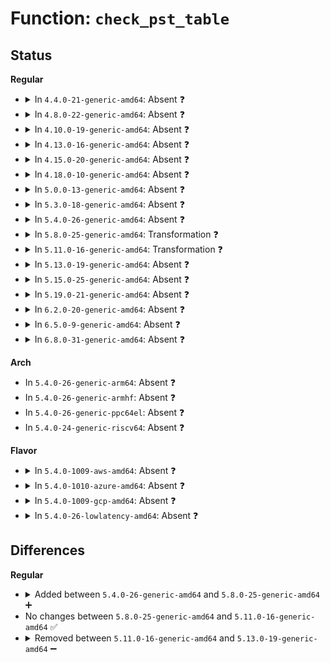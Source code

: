 # Function: <code>check_pst_table</code>

## Status
<b>Regular</b>
<ul>
<li>
<details>
<summary>In <code>4.4.0-21-generic-amd64</code>: Absent ❓</summary>

```json
{
  "name": "check_pst_table",
  "collision_type": "Unique Static",
  "inline_type": "Full",
  "funcs": [
    {
      "addr": 18446744071585891494,
      "name": "check_pst_table",
      "external": false,
      "loc": "drivers/cpufreq/powernow-k8.c:497",
      "file": "drivers/cpufreq/powernow-k8.c",
      "inline": "not declared, inlined",
      "caller_inline": [
        "drivers/cpufreq/powernow-k8.c:powernowk8_cpu_init"
      ],
      "caller_func": []
    }
  ],
  "symbols": []
}
```
</details>
</li>
<li>
<details>
<summary>In <code>4.8.0-22-generic-amd64</code>: Absent ❓</summary>

```json
{
  "name": "check_pst_table",
  "collision_type": "Unique Static",
  "inline_type": "Full",
  "funcs": [
    {
      "addr": 18446744071586291122,
      "name": "check_pst_table",
      "external": false,
      "loc": "drivers/cpufreq/powernow-k8.c:497",
      "file": "drivers/cpufreq/powernow-k8.c",
      "inline": "not declared, inlined",
      "caller_inline": [
        "drivers/cpufreq/powernow-k8.c:find_psb_table"
      ],
      "caller_func": []
    }
  ],
  "symbols": []
}
```
</details>
</li>
<li>
<details>
<summary>In <code>4.10.0-19-generic-amd64</code>: Absent ❓</summary>

```json
{
  "name": "check_pst_table",
  "collision_type": "Unique Static",
  "inline_type": "Full",
  "funcs": [
    {
      "addr": 18446744071586495346,
      "name": "check_pst_table",
      "external": false,
      "loc": "drivers/cpufreq/powernow-k8.c:497",
      "file": "drivers/cpufreq/powernow-k8.c",
      "inline": "not declared, inlined",
      "caller_inline": [
        "drivers/cpufreq/powernow-k8.c:find_psb_table"
      ],
      "caller_func": []
    }
  ],
  "symbols": []
}
```
</details>
</li>
<li>
<details>
<summary>In <code>4.13.0-16-generic-amd64</code>: Absent ❓</summary>

```json
{
  "name": "check_pst_table",
  "collision_type": "Unique Static",
  "inline_type": "Full",
  "funcs": [
    {
      "addr": 18446744071586620153,
      "name": "check_pst_table",
      "external": false,
      "loc": "drivers/cpufreq/powernow-k8.c:497",
      "file": "drivers/cpufreq/powernow-k8.c",
      "inline": "not declared, inlined",
      "caller_inline": [
        "drivers/cpufreq/powernow-k8.c:powernowk8_cpu_init"
      ],
      "caller_func": []
    }
  ],
  "symbols": []
}
```
</details>
</li>
<li>
<details>
<summary>In <code>4.15.0-20-generic-amd64</code>: Absent ❓</summary>

```json
{
  "name": "check_pst_table",
  "collision_type": "Unique Static",
  "inline_type": "Full",
  "funcs": [
    {
      "addr": 18446744071587103147,
      "name": "check_pst_table",
      "external": false,
      "loc": "drivers/cpufreq/powernow-k8.c:497",
      "file": "drivers/cpufreq/powernow-k8.c",
      "inline": "not declared, inlined",
      "caller_inline": [
        "drivers/cpufreq/powernow-k8.c:powernowk8_cpu_init"
      ],
      "caller_func": []
    }
  ],
  "symbols": []
}
```
</details>
</li>
<li>
<details>
<summary>In <code>4.18.0-10-generic-amd64</code>: Absent ❓</summary>

```json
{
  "name": "check_pst_table",
  "collision_type": "Unique Static",
  "inline_type": "Full",
  "funcs": [
    {
      "addr": 0,
      "name": "check_pst_table",
      "external": false,
      "loc": "drivers/cpufreq/powernow-k8.c:495",
      "file": "drivers/cpufreq/powernow-k8.c",
      "inline": "not declared, inlined",
      "caller_inline": [
        "drivers/cpufreq/powernow-k8.c:find_psb_table"
      ],
      "caller_func": []
    }
  ],
  "symbols": []
}
```
</details>
</li>
<li>
<details>
<summary>In <code>5.0.0-13-generic-amd64</code>: Absent ❓</summary>

```json
{
  "name": "check_pst_table",
  "collision_type": "Unique Static",
  "inline_type": "Full",
  "funcs": [
    {
      "addr": 0,
      "name": "check_pst_table",
      "external": false,
      "loc": "drivers/cpufreq/powernow-k8.c:495",
      "file": "drivers/cpufreq/powernow-k8.c",
      "inline": "not declared, inlined",
      "caller_inline": [
        "drivers/cpufreq/powernow-k8.c:find_psb_table"
      ],
      "caller_func": []
    }
  ],
  "symbols": []
}
```
</details>
</li>
<li>
<details>
<summary>In <code>5.3.0-18-generic-amd64</code>: Absent ❓</summary>

```json
{
  "name": "check_pst_table",
  "collision_type": "Unique Static",
  "inline_type": "Full",
  "funcs": [
    {
      "addr": 0,
      "name": "check_pst_table",
      "external": false,
      "loc": "drivers/cpufreq/powernow-k8.c:492",
      "file": "drivers/cpufreq/powernow-k8.c",
      "inline": "not declared, inlined",
      "caller_inline": [
        "drivers/cpufreq/powernow-k8.c:find_psb_table"
      ],
      "caller_func": []
    }
  ],
  "symbols": []
}
```
</details>
</li>
<li>
<details>
<summary>In <code>5.4.0-26-generic-amd64</code>: Absent ❓</summary>

```json
{
  "name": "check_pst_table",
  "collision_type": "Unique Static",
  "inline_type": "Full",
  "funcs": [
    {
      "addr": 0,
      "name": "check_pst_table",
      "external": false,
      "loc": "drivers/cpufreq/powernow-k8.c:492",
      "file": "drivers/cpufreq/powernow-k8.c",
      "inline": "not declared, inlined",
      "caller_inline": [
        "drivers/cpufreq/powernow-k8.c:find_psb_table"
      ],
      "caller_func": []
    }
  ],
  "symbols": []
}
```
</details>
</li>
<li>
<details>
<summary>In <code>5.8.0-25-generic-amd64</code>: Transformation ❓</summary>

```c
int check_pst_table(struct powernow_k8_data * data, struct pst_s * pst, u8 maxvid)
```

```json
{
  "name": "check_pst_table",
  "collision_type": "Unique Static",
  "inline_type": "No",
  "funcs": [
    {
      "addr": 0,
      "name": "check_pst_table",
      "external": false,
      "loc": "drivers/cpufreq/powernow-k8.c:492",
      "file": "drivers/cpufreq/powernow-k8.c",
      "inline": "seen, unknown",
      "caller_inline": [],
      "caller_func": [
        "drivers/cpufreq/powernow-k8.c:fill_powernow_table"
      ]
    }
  ],
  "symbols": [
    {
      "addr": 18446744071588918080,
      "name": "check_pst_table",
      "section": ".text",
      "bind": "STB_LOCAL",
      "size": 135
    },
    {
      "addr": 18446744071588924680,
      "name": "check_pst_table.cold",
      "section": ".text",
      "bind": "STB_LOCAL",
      "size": 157
    }
  ]
}
```
</details>
</li>
<li>
<details>
<summary>In <code>5.11.0-16-generic-amd64</code>: Transformation ❓</summary>

```c
int check_pst_table(struct powernow_k8_data * data, struct pst_s * pst, u8 maxvid)
```

```json
{
  "name": "check_pst_table",
  "collision_type": "Unique Static",
  "inline_type": "No",
  "funcs": [
    {
      "addr": 0,
      "name": "check_pst_table",
      "external": false,
      "loc": "drivers/cpufreq/powernow-k8.c:492",
      "file": "drivers/cpufreq/powernow-k8.c",
      "inline": "seen, unknown",
      "caller_inline": [],
      "caller_func": [
        "drivers/cpufreq/powernow-k8.c:fill_powernow_table"
      ]
    }
  ],
  "symbols": [
    {
      "addr": 18446744071588930560,
      "name": "check_pst_table",
      "section": ".text",
      "bind": "STB_LOCAL",
      "size": 135
    },
    {
      "addr": 18446744071591598925,
      "name": "check_pst_table.cold",
      "section": ".text",
      "bind": "STB_LOCAL",
      "size": 157
    }
  ]
}
```
</details>
</li>
<li>
<details>
<summary>In <code>5.13.0-19-generic-amd64</code>: Absent ❓</summary>

```json
{
  "name": "check_pst_table",
  "collision_type": "Unique Static",
  "inline_type": "Full",
  "funcs": [
    {
      "addr": 0,
      "name": "check_pst_table",
      "external": false,
      "loc": "drivers/cpufreq/powernow-k8.c:492",
      "file": "drivers/cpufreq/powernow-k8.c",
      "inline": "not declared, inlined",
      "caller_inline": [
        "drivers/cpufreq/powernow-k8.c:fill_powernow_table"
      ],
      "caller_func": []
    }
  ],
  "symbols": []
}
```
</details>
</li>
<li>
<details>
<summary>In <code>5.15.0-25-generic-amd64</code>: Absent ❓</summary>

```json
{
  "name": "check_pst_table",
  "collision_type": "Unique Static",
  "inline_type": "Full",
  "funcs": [
    {
      "addr": 0,
      "name": "check_pst_table",
      "external": false,
      "loc": "drivers/cpufreq/powernow-k8.c:492",
      "file": "drivers/cpufreq/powernow-k8.c",
      "inline": "not declared, inlined",
      "caller_inline": [
        "drivers/cpufreq/powernow-k8.c:fill_powernow_table"
      ],
      "caller_func": []
    }
  ],
  "symbols": []
}
```
</details>
</li>
<li>
<details>
<summary>In <code>5.19.0-21-generic-amd64</code>: Absent ❓</summary>

```json
{
  "name": "check_pst_table",
  "collision_type": "Unique Static",
  "inline_type": "Full",
  "funcs": [
    {
      "addr": 0,
      "name": "check_pst_table",
      "external": false,
      "loc": "drivers/cpufreq/powernow-k8.c:492",
      "file": "drivers/cpufreq/powernow-k8.c",
      "inline": "not declared, inlined",
      "caller_inline": [
        "drivers/cpufreq/powernow-k8.c:fill_powernow_table"
      ],
      "caller_func": []
    }
  ],
  "symbols": []
}
```
</details>
</li>
<li>
<details>
<summary>In <code>6.2.0-20-generic-amd64</code>: Absent ❓</summary>

```json
{
  "name": "check_pst_table",
  "collision_type": "Unique Static",
  "inline_type": "Full",
  "funcs": [
    {
      "addr": 0,
      "name": "check_pst_table",
      "external": false,
      "loc": "drivers/cpufreq/powernow-k8.c:492",
      "file": "drivers/cpufreq/powernow-k8.c",
      "inline": "not declared, inlined",
      "caller_inline": [
        "drivers/cpufreq/powernow-k8.c:fill_powernow_table"
      ],
      "caller_func": []
    }
  ],
  "symbols": []
}
```
</details>
</li>
<li>
<details>
<summary>In <code>6.5.0-9-generic-amd64</code>: Absent ❓</summary>

```json
{
  "name": "check_pst_table",
  "collision_type": "Unique Static",
  "inline_type": "Full",
  "funcs": [
    {
      "addr": 0,
      "name": "check_pst_table",
      "external": false,
      "loc": "drivers/cpufreq/powernow-k8.c:492",
      "file": "drivers/cpufreq/powernow-k8.c",
      "inline": "not declared, inlined",
      "caller_inline": [
        "drivers/cpufreq/powernow-k8.c:fill_powernow_table"
      ],
      "caller_func": []
    }
  ],
  "symbols": []
}
```
</details>
</li>
<li>
<details>
<summary>In <code>6.8.0-31-generic-amd64</code>: Absent ❓</summary>

```json
{
  "name": "check_pst_table",
  "collision_type": "Unique Static",
  "inline_type": "Full",
  "funcs": [
    {
      "addr": 0,
      "name": "check_pst_table",
      "external": false,
      "loc": "drivers/cpufreq/powernow-k8.c:492",
      "file": "drivers/cpufreq/powernow-k8.c",
      "inline": "not declared, inlined",
      "caller_inline": [
        "drivers/cpufreq/powernow-k8.c:fill_powernow_table"
      ],
      "caller_func": []
    }
  ],
  "symbols": []
}
```
</details>
</li>
</ul>
<b>Arch</b>
<ul>
<li>
In <code>5.4.0-26-generic-arm64</code>: Absent ❓
</li>
<li>
In <code>5.4.0-26-generic-armhf</code>: Absent ❓
</li>
<li>
In <code>5.4.0-26-generic-ppc64el</code>: Absent ❓
</li>
<li>
In <code>5.4.0-24-generic-riscv64</code>: Absent ❓
</li>
</ul>
<b>Flavor</b>
<ul>
<li>
<details>
<summary>In <code>5.4.0-1009-aws-amd64</code>: Absent ❓</summary>

```json
{
  "name": "check_pst_table",
  "collision_type": "Unique Static",
  "inline_type": "Full",
  "funcs": [
    {
      "addr": 0,
      "name": "check_pst_table",
      "external": false,
      "loc": "drivers/cpufreq/powernow-k8.c:492",
      "file": "drivers/cpufreq/powernow-k8.c",
      "inline": "not declared, inlined",
      "caller_inline": [
        "drivers/cpufreq/powernow-k8.c:find_psb_table"
      ],
      "caller_func": []
    }
  ],
  "symbols": []
}
```
</details>
</li>
<li>
<details>
<summary>In <code>5.4.0-1010-azure-amd64</code>: Absent ❓</summary>

```json
{
  "name": "check_pst_table",
  "collision_type": "Unique Static",
  "inline_type": "Full",
  "funcs": [
    {
      "addr": 0,
      "name": "check_pst_table",
      "external": false,
      "loc": "drivers/cpufreq/powernow-k8.c:492",
      "file": "drivers/cpufreq/powernow-k8.c",
      "inline": "not declared, inlined",
      "caller_inline": [
        "drivers/cpufreq/powernow-k8.c:find_psb_table"
      ],
      "caller_func": []
    }
  ],
  "symbols": []
}
```
</details>
</li>
<li>
<details>
<summary>In <code>5.4.0-1009-gcp-amd64</code>: Absent ❓</summary>

```json
{
  "name": "check_pst_table",
  "collision_type": "Unique Static",
  "inline_type": "Full",
  "funcs": [
    {
      "addr": 0,
      "name": "check_pst_table",
      "external": false,
      "loc": "drivers/cpufreq/powernow-k8.c:492",
      "file": "drivers/cpufreq/powernow-k8.c",
      "inline": "not declared, inlined",
      "caller_inline": [
        "drivers/cpufreq/powernow-k8.c:find_psb_table"
      ],
      "caller_func": []
    }
  ],
  "symbols": []
}
```
</details>
</li>
<li>
<details>
<summary>In <code>5.4.0-26-lowlatency-amd64</code>: Absent ❓</summary>

```json
{
  "name": "check_pst_table",
  "collision_type": "Unique Static",
  "inline_type": "Full",
  "funcs": [
    {
      "addr": 0,
      "name": "check_pst_table",
      "external": false,
      "loc": "drivers/cpufreq/powernow-k8.c:492",
      "file": "drivers/cpufreq/powernow-k8.c",
      "inline": "not declared, inlined",
      "caller_inline": [
        "drivers/cpufreq/powernow-k8.c:find_psb_table"
      ],
      "caller_func": []
    }
  ],
  "symbols": []
}
```
</details>
</li>
</ul>

## Differences
<b>Regular</b>
<ul>
<li>
<details>
<summary>Added between <code>5.4.0-26-generic-amd64</code> and <code>5.8.0-25-generic-amd64</code> ➕</summary>

```c
int check_pst_table(struct powernow_k8_data * data, struct pst_s * pst, u8 maxvid)
```
</details>
</li>
<li>
No changes between <code>5.8.0-25-generic-amd64</code> and <code>5.11.0-16-generic-amd64</code> ✅
</li>
<li>
<details>
<summary>Removed between <code>5.11.0-16-generic-amd64</code> and <code>5.13.0-19-generic-amd64</code> ➖</summary>

```c
int check_pst_table(struct powernow_k8_data * data, struct pst_s * pst, u8 maxvid)
```
</details>
</li>
</ul>
